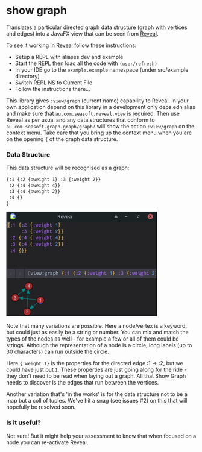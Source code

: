 # show graph
Translates a particular directed graph data structure (graph with vertices and edges) into a JavaFX view that can
be seen from [Reveal](https://vlaaad.github.io/reveal/).

To see it working in Reveal follow these instructions:
- Setup a REPL with aliases dev and example
- Start the REPL then load all the code with `(user/refresh)`
- In your IDE go to the `example.example` namespace (under src/example directory)
- Switch REPL NS to Current File
- Follow the instructions there...

This library gives `:view/graph` (current name) capability to Reveal. In your own application depend on this library 
in a development only deps.edn alias and make sure that `au.com.seasoft.reveal.view` is required. Then use Reveal 
as per usual and any data structures that conform to `au.com.seasoft.graph.graph/graph?` will show the action 
`:view/graph` on the context menu. Take care that you bring up the context menu when you are on the opening `{` 
of the graph data structure.

### Data Structure

This data structure will be recognised as a graph:

```
{:1 {:2 {:weight 1} :3 {:weight 2}}
 :2 {:4 {:weight 4}}
 :3 {:4 {:weight 2}}
 :4 {}
}
```
![displayed graph](reveal_with_graph.png?raw=true)

Note that many variations are possible. Here a node/vertex is a keyword, but could just as easily be a string or number.
You can mix and match the types of the nodes as well - for example a few or all of them could be strings. Although
the representation of a node is a circle, long labels (up to 30 characters) can run outside the circle. 

Here `{:weight 1}` is the properties for the directed edge :1 -> :2, but we could have just put `1`. These properties
are just going along for the ride - they don't need to be read when laying out a graph. All that Show Graph needs to 
discover is the edges that run between the vertices. 

Another variation that's 'in the works' is for the data structure not to be a map but a coll of tuples. We've
hit a snag (see issues #2) on this that will hopefully be resolved soon.

### Is it useful?

Not sure! But it might help your assessment to know that when focused on a node you can re-activate Reveal.  